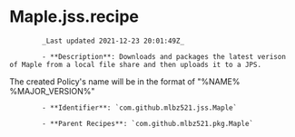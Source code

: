 # Maple.jss.recipe

            _Last updated 2021-12-23 20:01:49Z_

            - **Description**: Downloads and packages the latest verison of Maple from a local file share and then uploads it to a JPS.

The created Policy's name will be in the format of "%NAME% %MAJOR_VERSION%"

            - **Identifier**: `com.github.mlbz521.jss.Maple`

            - **Parent Recipes**: `com.github.mlbz521.pkg.Maple`
